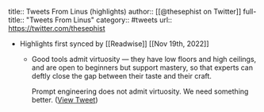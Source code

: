 title:: Tweets From Linus (highlights)
author:: [[@thesephist on Twitter]]
full-title:: "Tweets From Linus"
category:: #tweets
url:: https://twitter.com/thesephist

- Highlights first synced by [[Readwise]] [[Nov 19th, 2022]]
	- Good tools admit virtuosity — they have low floors and high ceilings, and are open to beginners but support mastery, so that experts can deftly close the gap between their taste and their craft.
	  
	  Prompt engineering does not admit virtuosity. We need something better. ([View Tweet](https://twitter.com/thesephist/status/1569957540292608000))